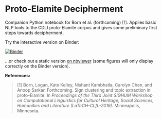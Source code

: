 # Proto-Elamite Decipherment

Companion Python notebook for Born et al. (forthcoming) [1]. Applies basic NLP tools to the CDLI proto-Elamite corpus and gives some preliminary first steps towards decipherment. 

Try the interactive version on Binder:

[![Binder](https://mybinder.org/badge_logo.svg)](https://mybinder.org/v2/gh/sfu-natlang/pe-decipher-toolkit/master)

...or check out a static version [on nbviewer](https://nbviewer.jupyter.org/github/sfu-natlang/pe-decipher-toolkit/blob/master/A%20Guided%20Tour%20of%20Proto-Elamite.ipynb) (some figures will only display correctly on the Binder version).

**References:**

> \[1\] Born, Logan, Kate Kelley, Nishant Kambhatla, Carolyn Chen, and Anoop Sarkar. Forthcoming. Sign clustering and topic extraction in proto-Elamite. In _Proceedings of the Third Joint SIGHUM Workshop on Computational Linguistics for Cultural Heritage, Social Sciences, Humanities and Literature (LaTeCH-CLfL-2019)._ Minneapolis, Minnesota.
